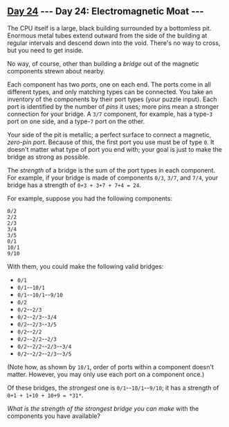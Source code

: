 [Day 24](https://adventofcode.com/2017/day/24) 
 \--- Day 24: Electromagnetic Moat ---
----------

The CPU itself is a large, black building surrounded by a bottomless pit. Enormous metal tubes extend outward from the side of the building at regular intervals and descend down into the void. There's no way to cross, but you need to get inside.

No way, of course, other than building a *bridge* out of the magnetic components strewn about nearby.

Each component has two *ports*, one on each end. The ports come in all different types, and only matching types can be connected. You take an inventory of the components by their port types (your puzzle input). Each port is identified by the number of *pins* it uses; more pins mean a stronger connection for your bridge. A `3/7` component, for example, has a type-`3` port on one side, and a type-`7` port on the other.

Your side of the pit is metallic; a perfect surface to connect a magnetic, *zero-pin port*. Because of this, the first port you use must be of type `0`. It doesn't matter what type of port you end with; your goal is just to make the bridge as strong as possible.

The *strength* of a bridge is the sum of the port types in each component. For example, if your bridge is made of components `0/3`, `3/7`, and `7/4`, your bridge has a strength of `0+3 + 3+7 + 7+4 = 24`.

For example, suppose you had the following components:

```
0/2
2/2
2/3
3/4
3/5
0/1
10/1
9/10

```

With them, you could make the following valid bridges:

* `0/1`
* `0/1`--`10/1`
* `0/1`--`10/1`--`9/10`
* `0/2`
* `0/2`--`2/3`
* `0/2`--`2/3`--`3/4`
* `0/2`--`2/3`--`3/5`
* `0/2`--`2/2`
* `0/2`--`2/2`--`2/3`
* `0/2`--`2/2`--`2/3`--`3/4`
* `0/2`--`2/2`--`2/3`--`3/5`

(Note how, as shown by `10/1`, order of ports within a component doesn't matter. However, you may only use each port on a component once.)

Of these bridges, the *strongest* one is `0/1`--`10/1`--`9/10`; it has a strength of `0+1 + 1+10 + 10+9 = *31*`.

*What is the strength of the strongest bridge you can make* with the components you have available?